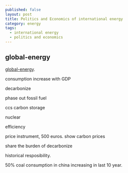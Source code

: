```yaml
---
published: false
layout: post
title: Politics and Economics of international energy
category: energy
tags:
  - international energy
  - politics and economics
---
```

## global-energy

[global-energy](https://www.coursera.org/learn/global-energy/lecture/2MqvD/interview-with-professor-manfred-hafner-part-1).

consumption increase with GDP

decarbonize

phase out fossil fuel

ccs carbon storage

nuclear

efficiency

price instrument, 500 euros. show carbon prices

share the burden of decarbonize

historical resposibility. 

50% coal consumption in china increasing in last 10 year. 


